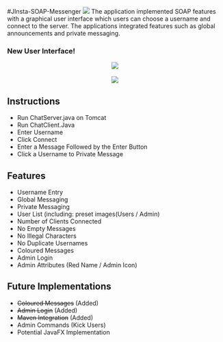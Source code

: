 #JInsta-SOAP-Messenger
<img src="http://s13.postimg.org/myz803c47/jin.png"/> 
The application implemented SOAP features with a graphical user interface which users can choose a username and connect to the server. The applications integrated features such as global announcements and private messaging.

<h3> New User Interface! </h3>
<p align="center">
<img src="http://i.imgur.com/JKfDeL8.png"/>
<br>
<br>
<img src="http://i.imgur.com/3wPfcUI.png"/>
</p>

Instructions
------------------------------------
- Run ChatServer.java on Tomcat
- Run ChatClient.Java
- Enter Username
- Click Connect
- Enter a Message Followed by the Enter Button
- Click a Username to Private Message

Features
------------------------------------
- Username Entry
- Global Messaging
- Private Messaging
- User List (including: preset images(Users / Admin)
- Number of Clients Connected
- No Empty Messages
- No Illegal Characters
- No Duplicate Usernames
- Coloured Messages
- Admin Login
- Admin Attributes (Red Name / Admin Icon)

Future Implementations
------------------------------------
- ~~Coloured Messages~~ (Added)
- ~~Admin Login~~ (Added)
- ~~Maven Integration~~ (Added)
- Admin Commands (Kick Users)
- Potential JavaFX Implementation
